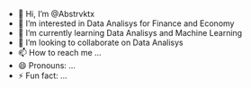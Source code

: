 - 👋 Hi, I’m @Abstrvktx
- 👀 I’m interested in Data Analisys for Finance and Economy
- 🌱 I’m currently learning Data Analisys and Machine Learning
- 💞️ I’m looking to collaborate on Data Analisys
- 📫 How to reach me ...
- 😄 Pronouns: ...
- ⚡ Fun fact: ...

<!---
Abstrvktx/Abstrvktx is a ✨ special ✨ repository because its `README.md` (this file) appears on your GitHub profile.
You can click the Preview link to take a look at your changes.
--->
